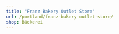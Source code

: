 ```yaml
---
title: "Franz Bakery Outlet Store"
url: /portland/franz-bakery-outlet-store/
shop: Bäckerei
---
```

